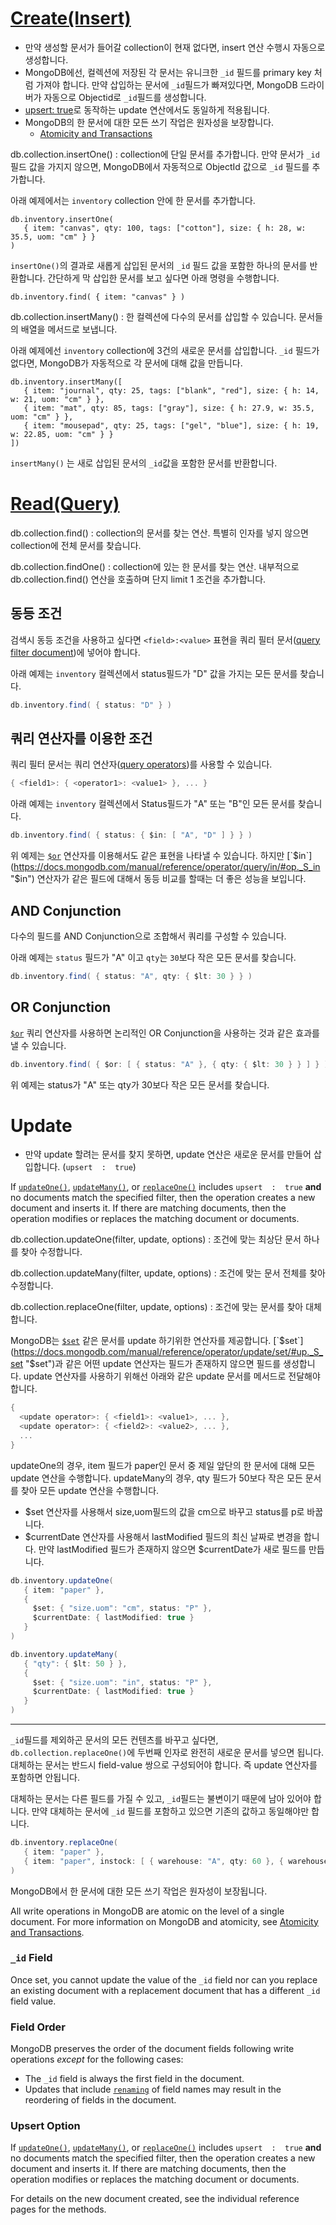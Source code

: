# [Create(Insert)](https://docs.mongodb.com/manual/tutorial/insert-documents/)

* 만약 생성할 문서가 들어갈 collection이 현재 없다면, insert 연산 수행시 자동으로 생성합니다.
* MongoDB에선, 컬렉션에 저장된 각 문서는 유니크한 `_id`	필드를 primary key	처럼 가져야 합니다. 만약 삽입하는 문서에 `_id`필드가 빠져있다면, MongoDB 드라이버가 자동으로 Objectid로 `_id`필드를 생성합니다.
* [upsert: true](https://docs.mongodb.com/manual/reference/method/db.collection.update/#upsert-parameter)로 동작하는 update 연산에서도 동일하게 적용됩니다. 
* MongoDB의 한 문서에 대한 모든 쓰기 작업은 원자성을 보장합니다. 
	* [Atomicity and Transactions](https://docs.mongodb.com/manual/core/write-operations-atomicity/)

db.collection.insertOne()
: collection에 단일 문서를 추가합니다. 만약 문서가 `_id`  필드 값을 가지지 않으면, MongoDB에서 자동적으로 ObjectId 값으로  `_id` 필드를 추가합니다. 

아래 예제에서는 `inventory`  collection 안에 한 문서를 추가합니다. 

```
db.inventory.insertOne(
   { item: "canvas", qty: 100, tags: ["cotton"], size: { h: 28, w: 35.5, uom: "cm" } }
)
```

`insertOne()`의 결과로 새롭게 삽입된 문서의 `_id` 필드 값을 포함한 하나의 문서를 반환합니다.  간단하게 막 삽입한 문서를 보고 싶다면 아래 명령을 수행합니다.

```
db.inventory.find( { item: "canvas" } )
```

db.collection.insertMany()
: 한 컬렉션에 다수의 문서를 삽입할 수 있습니다.  문서들의 배열을 메서드로 보냅니다. 

아래 예제에선 `inventory`  collection에 3건의 새로운 문서를 삽입합니다. `_id`  필드가 없다면, MongoDB가 자동적으로 각 문서에 대해 값을 만듭니다.

```
db.inventory.insertMany([
   { item: "journal", qty: 25, tags: ["blank", "red"], size: { h: 14, w: 21, uom: "cm" } },
   { item: "mat", qty: 85, tags: ["gray"], size: { h: 27.9, w: 35.5, uom: "cm" } },
   { item: "mousepad", qty: 25, tags: ["gel", "blue"], size: { h: 19, w: 22.85, uom: "cm" } }
])
```
`insertMany()` 는 새로 삽입된 문서의 `_id`값을 포함한 문서를 반환합니다. 

# [Read(Query)](https://docs.mongodb.com/manual/tutorial/query-documents/)

db.collection.find()
: collection의 문서를 찾는 연산. 특별히 인자를 넣지 않으면 collection에 전체 문서를 찾습니다.

db.collection.findOne()
: collection에 있는 한 문서를 찾는 연산. 내부적으로 db.collection.find() 연산을 호출하며 단지 limit 1 조건을 추가합니다.

## 동등 조건

검색시 동등 조건을 사용하고 싶다면 `<field>:<value>` 표현을 쿼리 필터 문서([query filter document](https://docs.mongodb.com/manual/core/document/#document-query-filter))에 넣어야 합니다.

아래 예제는 `inventory` 컬렉션에서 status필드가 "D" 값을 가지는 모든 문서를 찾습니다.
```groovy
db.inventory.find( { status: "D" } )
```

## 쿼리 연산자를 이용한 조건

쿼리 필터 문서는 쿼리 연산자([query operators](https://docs.mongodb.com/manual/reference/operator/query/#query-selectors))를 사용할 수 있습니다. 

```groovy
{ <field1>: { <operator1>: <value1> }, ... }
```

아래 예제는 `inventory` 컬렉션에서 Status필드가 "A" 또는 "B"인 모든 문서를 찾습니다.
```groovy
db.inventory.find( { status: { $in: [ "A", "D" ] } } )
```

위 예제는 [`$or`](https://docs.mongodb.com/manual/reference/operator/query/or/#op._S_or "$or") 연산자를 이용해서도 같은 표현을 나타낼 수 있습니다. 하지만 [`$in`](https://docs.mongodb.com/manual/reference/operator/query/in/#op._S_in "$in") 연산자가 같은 필드에 대해서 동등 비교를 할때는 더 좋은 성능을 보입니다. 


##  AND Conjunction

다수의 필드를 AND Conjunction으로 조합해서 쿼리를 구성할 수 있습니다. 

아래 예제는 `status` 필드가 "A" 이고 `qty`는 `30`보다 작은 모든 문서를 찾습니다. 

```groovy
db.inventory.find( { status: "A", qty: { $lt: 30 } } )
```

## OR Conjunction

[`$or`](https://docs.mongodb.com/manual/reference/operator/query/or/#op._S_or "$or") 쿼리 연산자를 사용하면 논리적인 OR Conjunction을 사용하는 것과 같은 효과를 낼 수 있습니다. 

```groovy
db.inventory.find( { $or: [ { status: "A" }, { qty: { $lt: 30 } } ] } )
```
위 예제는 status가 "A" 또는 qty가 30보다 작은 모든 문서를 찾습니다. 


# Update

* 만약 update 할려는 문서를 찾지 못하면, update 연산은 새로운 문서를 만들어 삽입합니다. (`upsert  :  true`)

If  [`updateOne()`](https://docs.mongodb.com/manual/reference/method/db.collection.updateOne/#db.collection.updateOne "db.collection.updateOne()"),  [`updateMany()`](https://docs.mongodb.com/manual/reference/method/db.collection.updateMany/#db.collection.updateMany "db.collection.updateMany()"), or  [`replaceOne()`](https://docs.mongodb.com/manual/reference/method/db.collection.replaceOne/#db.collection.replaceOne "db.collection.replaceOne()")  includes  `upsert  :  true`  **and**  no documents match the specified filter, then the operation creates a new document and inserts it. If there are matching documents, then the operation modifies or replaces the matching document or documents.


db.collection.updateOne(filter,  update,  options)
: 조건에 맞는 최상단 문서 하나를 찾아 수정합니다.

db.collection.updateMany(filter,  update,  options)
: 조건에 맞는 문서 전체를 찾아 수정합니다.

db.collection.replaceOne(filter,  update,  options)
: 조건에 맞는 문서를 찾아 대체합니다.

MongoDB는 [`$set`](https://docs.mongodb.com/manual/reference/operator/update/set/#up._S_set "$set") 같은 문서를 update 하기위한 연산자를 제공합니다. 
[`$set`](https://docs.mongodb.com/manual/reference/operator/update/set/#up._S_set "$set")과 같은 어떤 update 연산자는 필드가 존재하지 않으면 필드를 생성합니다. 
update 연산자를 사용하기 위해선 아래와 같은 update 문서를 메서드로 전달해야 합니다. 
```groovy
{
  <update operator>: { <field1>: <value1>, ... },
  <update operator>: { <field2>: <value2>, ... },
  ...
}
```

updateOne의 경우, item 필드가 paper인 문서 중 제일 앞단의 한 문서에 대해 모든 update 연산을 수행합니다. updateMany의 경우, qty 필드가 50보다 작은 모든 문서를 찾아 모든 update 연산을 수행합니다. 

* $set 연산자를 사용해서 size,uom필드의 값을 cm으로 바꾸고 status를 p로 바꿉니다.
* $currentDate 연산자를 사용해서 lastModified 필드의 최신 날짜로 변경을 합니다. 만약 lastModified 필드가 존재하지 않으면 $currentDate가 새로 필드를 만듭니다.

``` groovy
db.inventory.updateOne(
   { item: "paper" },
   {
     $set: { "size.uom": "cm", status: "P" },
     $currentDate: { lastModified: true }
   }
)

db.inventory.updateMany(
   { "qty": { $lt: 50 } },
   {
     $set: { "size.uom": "in", status: "P" },
     $currentDate: { lastModified: true }
   }
)
```

--- 

`_id`필드를 제외하곤 문서의 모든 컨텐츠를 바꾸고 싶다면, `db.collection.replaceOne()`에 두번째 인자로 완전히 새로운 문서를 넣으면 됩니다. 대체하는 문서는 반드시 field-value 쌍으로 구성되어야 합니다. 즉 update 연산자를 포함하면 안됩니다.

대체하는 문서는 다른 필드를 가질 수 있고, `_id`필드는 불변이기 때문에 남아 있어야 합니다. 만약 대체하는 문서에 `_id` 필드를 포함하고 있으면 기존의 값하고 동일해야만 합니다. 

```groovy
db.inventory.replaceOne(
   { item: "paper" },
   { item: "paper", instock: [ { warehouse: "A", qty: 60 }, { warehouse: "B", qty: 40 } ] }
)
```

MongoDB에서 한 문서에 대한 모든 쓰기 작업은 원자성이 보장됩니다. 

All write operations in MongoDB are atomic on the level of a single document. For more information on MongoDB and atomicity, see  [Atomicity and Transactions](https://docs.mongodb.com/manual/core/write-operations-atomicity/).

### `_id`  Field[](https://docs.mongodb.com/manual/tutorial/update-documents/#id-field "Permalink to this headline")

Once set, you cannot update the value of the  `_id`  field nor can you replace an existing document with a replacement document that has a different  `_id`  field value.

### Field Order[](https://docs.mongodb.com/manual/tutorial/update-documents/#field-order "Permalink to this headline")

MongoDB preserves the order of the document fields following write operations  _except_  for the following cases:

-   The  `_id`  field is always the first field in the document.
-   Updates that include  [`renaming`](https://docs.mongodb.com/manual/reference/operator/update/rename/#up._S_rename "$rename")  of field names may result in the reordering of fields in the document.

### Upsert Option

If  [`updateOne()`](https://docs.mongodb.com/manual/reference/method/db.collection.updateOne/#db.collection.updateOne "db.collection.updateOne()"),  [`updateMany()`](https://docs.mongodb.com/manual/reference/method/db.collection.updateMany/#db.collection.updateMany "db.collection.updateMany()"), or  [`replaceOne()`](https://docs.mongodb.com/manual/reference/method/db.collection.replaceOne/#db.collection.replaceOne "db.collection.replaceOne()")  includes  `upsert  :  true`  **and**  no documents match the specified filter, then the operation creates a new document and inserts it. If there are matching documents, then the operation modifies or replaces the matching document or documents.

For details on the new document created, see the individual reference pages for the methods.
<!--stackedit_data:
eyJoaXN0b3J5IjpbLTExMDE3NjU5NzMsLTMyOTEyMjU5MCw4Nj
k0NzU2NjYsMTM0MDIwMTMwNiwtMTE5MTkzOTI5LDE5NDAxNjc4
NTMsLTE5MzMyNDQ1NjVdfQ==
-->